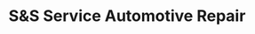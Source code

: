 ---
title: "S&S Service Automotive Repair"
url: /hamburg/sunds-service-automotive-repair/
shop: Autowerkstatt
---